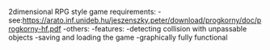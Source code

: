 2dimensional RPG style game
requirements:
    -see:https://arato.inf.unideb.hu/jeszenszky.peter/download/progkorny/doc/progkorny-hf.pdf
    -others:
        -features:
            -detecting collision with unpassable objects
            -saving and loading the game
            -graphically fully functional